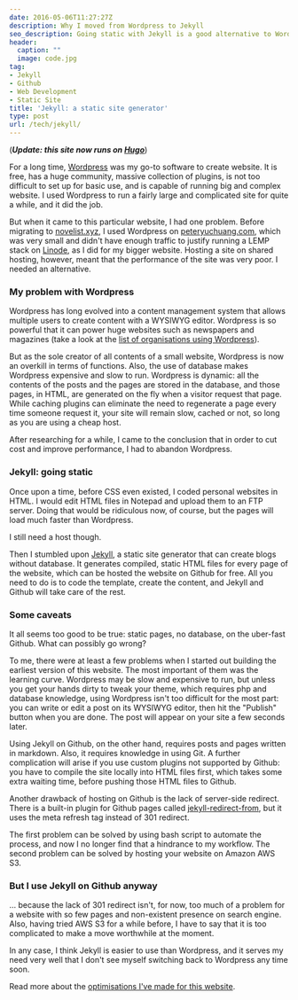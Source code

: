 ```yaml
---
date: 2016-05-06T11:27:27Z
description: Why I moved from Wordpress to Jekyll
seo_description: Going static with Jekyll is a good alternative to Wordpress, MySQL, and all the rest of it.
header:
  caption: ""
  image: code.jpg
tag:
- Jekyll
- Github
- Web Development
- Static Site
title: 'Jekyll: a static site generator'
type: post
url: /tech/jekyll/
---
```

(***Update: this site now runs on [Hugo](/tech/hugo-vs-jekyll-static-site-generator/)***)

For a long time, [Wordpress](https://wordpress.org) was my go-to software to create website. It is free, has a huge community, massive collection of plugins, is not too difficult to set up for basic use, and is capable of running big and complex website. I used Wordpress to run a fairly large and complicated site for quite a while, and it did the job.

But when it came to this particular website, I had one problem. Before migrating to [novelist.xyz](https://novelist.xyz), I used Wordpress on [peteryuchuang.com](http://peteryuchuang.com), which was very small and didn't have enough traffic to justify running a LEMP stack on [Linode](https://linode.com), as I did for my bigger website. Hosting a site on shared hosting, however, meant that the performance of the site was very poor. I needed an alternative.

### My problem with Wordpress

Wordpress has long evolved into a content management system that allows multiple users to create content with a WYSIWYG editor. Wordpress is so powerful that it can power huge websites such as newspapers and magazines (take a look at the [list of organisations using Wordpress](https://wordpress.com/notable-users/)).

But as the sole creator of all contents of a small website, Wordpress is now an overkill in terms of functions. Also, the use of database makes Wordpress expensive and slow to run. Wordpress is dynamic: all the contents of the posts and the pages are stored in the database, and those pages, in HTML, are generated on the fly when a visitor request that page. While caching plugins can eliminate the need to regenerate a page every time someone request it, your site will remain slow, cached or not, so long as you are using a cheap host.

After researching for a while, I came to the conclusion that in order to cut cost and improve performance, I had to abandon Wordpress.

### Jekyll: going static

Once upon a time, before CSS even existed, I coded personal websites in HTML. I would edit HTML files in Notepad and upload them to an FTP server. Doing that would be ridiculous now, of course, but the pages will load much faster than Wordpress.

I still need a host though.

Then I stumbled upon [Jekyll](https://jekyllrb.com/), a static site generator that can create blogs without database. It generates compiled, static HTML files for every page of the website, which can be hosted the website on Github for free. All you need to do is to code the template, create the content, and Jekyll and Github will take care of the rest.

### Some caveats

It all seems too good to be true: static pages, no database, on the uber-fast Github. What can possibly go wrong?

To me, there were at least a few problems when I started out building the earliest version of this website. The most important of them was the learning curve. Wordpress may be slow and expensive to run, but unless you get your hands dirty to tweak your theme, which requires php and database knowledge, using Wordpress isn't too difficult for the most part: you can write or edit a post on its WYSIWYG editor, then hit the "Publish" button when you are done. The post will appear on your site a few seconds later.

Using Jekyll on Github, on the other hand, requires posts and pages written in markdown. Also, it requires knowledge in using Git. A further complication will arise if you use custom plugins not supported by Github: you have to compile the site locally into HTML files first, which takes some extra waiting time, before pushing those HTML files to Github.

Another drawback of hosting on Github is the lack of server-side redirect. There is a built-in plugin for Github pages called [jekyll-redirect-from](https://github.com/jekyll/jekyll-redirect-from), but it uses the meta refresh tag instead of 301 redirect.

The first problem can be solved by using bash script to automate the process, and now I no longer find that a hindrance to my workflow. The second problem can be solved by hosting your website on Amazon AWS S3.

### But I use Jekyll on Github anyway

… because the lack of 301 redirect isn't, for now, too much of a problem for a website with so few pages and non-existent presence on search engine. Also, having tried AWS S3 for a while before, I have to say that it is too complicated to make a move worthwhile at the moment.

In any case, I think Jekyll is easier to use than Wordpress, and it serves my need very well that I don't see myself switching back to Wordpress any time soon.

Read more about the [optimisations I've made for this website](/tech/performant-jekyll-site-with-gulp-cloudflare/).
